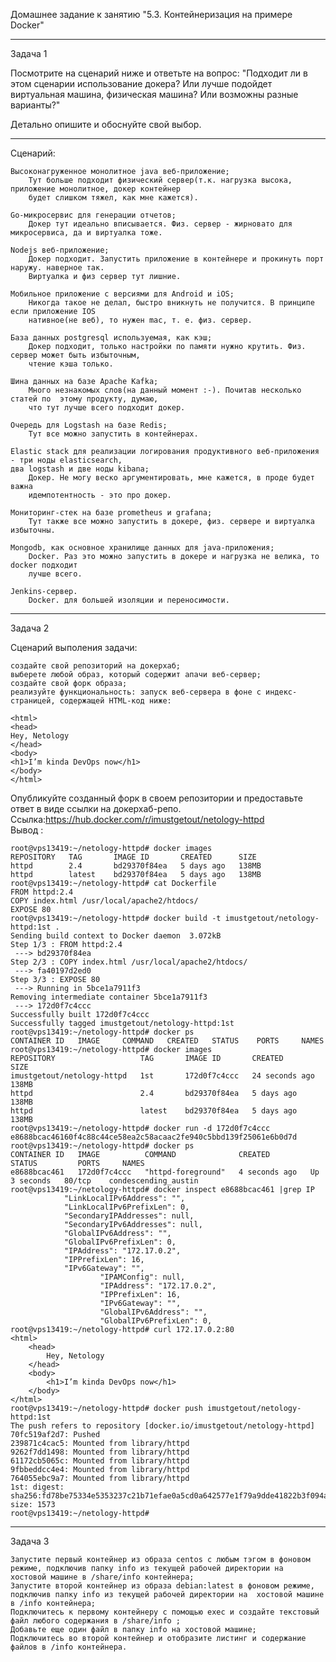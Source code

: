 Домашнее задание к занятию "5.3. Контейнеризация на примере Docker"

---

Задача 1

Посмотрите на сценарий ниже и ответьте на вопрос: "Подходит ли в этом сценарии использование докера? Или лучше подойдет виртуальная машина, физическая машина? Или возможны разные варианты?"

Детально опишите и обоснуйте свой выбор.

---

Сценарий:

    Высоконагруженное монолитное java веб-приложение;
        Тут больше подходит физический сервер(т.к. нагрузка высока, приложение монолитное, докер контейнер  
        будет слишком тяжел, как мне кажется).  

    Go-микросервис для генерации отчетов;  
        Докер тут идеально вписывается. Физ. сервер - жирновато для микросервиса, да и виртуалка тоже.

    Nodejs веб-приложение;  
        Докер подходит. Запустить приложение в контейнере и прокинуть порт наружу. наверное так.  
        Виртуалка и физ сервер тут лишние.  

    Мобильное приложение c версиями для Android и iOS;  
        Никогда такое не делал, быстро вникнуть не получится. В принципе если приложение IOS  
        нативное(не веб), то нужен mac, т. е. физ. сервер.  

    База данных postgresql используемая, как кэш;  
        Докер подходит, только настройки по памяти нужно крутить. Физ. сервер может быть избыточным,  
        чтение кэша только.  

    Шина данных на базе Apache Kafka;  
        Много незнакомых слов(на данный момент :-). Почитав несколько статей по  этому продукту, думаю,  
        что тут лучше всего подходит докер.  

    Очередь для Logstash на базе Redis;  
        Тут все можно запустить в контейнерах.  

    Elastic stack для реализации логирования продуктивного веб-приложения - три ноды elasticsearch,  
    два logstash и две ноды kibana;  
        Докер. Не могу веско аргументировать, мне кажется, в проде будет важна  
        идемпотентность - это про докер.  

    Мониторинг-стек на базе prometheus и grafana;  
        Тут также все можно запустить в докере, физ. сервере и виртуалка избыточны.  

    Mongodb, как основное хранилище данных для java-приложения;  
        Docker. Раз это можно запустить в докере и нагрузка не велика, то docker подходит  
        лучше всего.  

    Jenkins-сервер.  
        Docker. для большей изоляции и переносимости.  

---

Задача 2  

Сценарий выполения задачи:  

    создайте свой репозиторий на докерхаб;   
    выберете любой образ, который содержит апачи веб-сервер;  
    создайте свой форк образа;  
    реализуйте функциональность: запуск веб-сервера в фоне с индекс-страницей, содержащей HTML-код ниже:  
```
<html>  
<head>  
Hey, Netology  
</head>  
<body>  
<h1>I’m kinda DevOps now</h1>  
</body>  
</html>  
```
Опубликуйте созданный форк в своем репозитории и предоставьте ответ в виде ссылки на докерхаб-репо.  
Ссылка:https://hub.docker.com/r/imustgetout/netology-httpd  
Вывод :
```
root@vps13419:~/netology-httpd# docker images
REPOSITORY   TAG       IMAGE ID       CREATED      SIZE
httpd        2.4       bd29370f84ea   5 days ago   138MB
httpd        latest    bd29370f84ea   5 days ago   138MB
root@vps13419:~/netology-httpd# cat Dockerfile
FROM httpd:2.4
COPY index.html /usr/local/apache2/htdocs/
EXPOSE 80
root@vps13419:~/netology-httpd# docker build -t imustgetout/netology-httpd:1st .
Sending build context to Docker daemon  3.072kB
Step 1/3 : FROM httpd:2.4
 ---> bd29370f84ea
Step 2/3 : COPY index.html /usr/local/apache2/htdocs/
 ---> fa40197d2ed0
Step 3/3 : EXPOSE 80
 ---> Running in 5bce1a7911f3
Removing intermediate container 5bce1a7911f3
 ---> 172d0f7c4ccc
Successfully built 172d0f7c4ccc
Successfully tagged imustgetout/netology-httpd:1st
root@vps13419:~/netology-httpd# docker ps     
CONTAINER ID   IMAGE     COMMAND   CREATED   STATUS    PORTS     NAMES
root@vps13419:~/netology-httpd# docker images
REPOSITORY                   TAG       IMAGE ID       CREATED          SIZE
imustgetout/netology-httpd   1st       172d0f7c4ccc   24 seconds ago   138MB
httpd                        2.4       bd29370f84ea   5 days ago       138MB
httpd                        latest    bd29370f84ea   5 days ago       138MB
root@vps13419:~/netology-httpd# docker run -d 172d0f7c4ccc   
e8688bcac46160f4c88c44ce58ea2c58acaac2fe940c5bbd139f25061e6b0d7d
root@vps13419:~/netology-httpd# docker ps
CONTAINER ID   IMAGE          COMMAND              CREATED         STATUS         PORTS     NAMES
e8688bcac461   172d0f7c4ccc   "httpd-foreground"   4 seconds ago   Up 3 seconds   80/tcp    condescending_austin
root@vps13419:~/netology-httpd# docker inspect e8688bcac461 |grep IP
            "LinkLocalIPv6Address": "",
            "LinkLocalIPv6PrefixLen": 0,
            "SecondaryIPAddresses": null,
            "SecondaryIPv6Addresses": null,
            "GlobalIPv6Address": "",
            "GlobalIPv6PrefixLen": 0,
            "IPAddress": "172.17.0.2",
            "IPPrefixLen": 16,
            "IPv6Gateway": "",
                    "IPAMConfig": null,
                    "IPAddress": "172.17.0.2",
                    "IPPrefixLen": 16,
                    "IPv6Gateway": "",
                    "GlobalIPv6Address": "",
                    "GlobalIPv6PrefixLen": 0,
root@vps13419:~/netology-httpd# curl 172.17.0.2:80
<html>
	<head>
		Hey, Netology
	</head>
	<body>
		<h1>I’m kinda DevOps now</h1>
	</body>
</html>
root@vps13419:~/netology-httpd# docker push imustgetout/netology-httpd:1st  
The push refers to repository [docker.io/imustgetout/netology-httpd]
70fc519af2d7: Pushed 
239871c4cac5: Mounted from library/httpd 
9262f7dd1498: Mounted from library/httpd 
61172cb5065c: Mounted from library/httpd 
9fbbeddcc4e4: Mounted from library/httpd 
764055ebc9a7: Mounted from library/httpd 
1st: digest: sha256:fd78be75334e5353237c21b71efae0a5cd0a642577e1f79a9dde41822b3f094a size: 1573
root@vps13419:~/netology-httpd# 
```

---

Задача 3  

    Запустите первый контейнер из образа centos c любым тэгом в фоновом режиме, подключив папку info из текущей рабочей директории на  хостовой машине в /share/info контейнера;  
    Запустите второй контейнер из образа debian:latest в фоновом режиме, подключив папку info из текущей рабочей директории на  хостовой машине в /info контейнера;
    Подключитесь к первому контейнеру с помощью exec и создайте текстовый файл любого содержания в /share/info ;  
    Добавьте еще один файл в папку info на хостовой машине;  
    Подключитесь во второй контейнер и отобразите листинг и содержание файлов в /info контейнера.  
